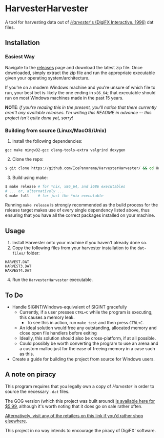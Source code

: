 # HarvesterHarvester
A tool for harvesting data out of [_Harvester_'s (DigiFX Interactive, 1996)](https://en.wikipedia.org/wiki/Harvester_(video_game)) dat files.

## Installation
### Easiest Way
Navigate to the [releases](https://github.com/IcePanorama/HarvesterHarvester/releases) page and download the latest zip file. Once downloaded, simply extract the zip file and run the appropriate executable given your operating system/architecture.

If you're on a modern Windows machine and you're unsure of which file to run, your best bet is likely the one ending in `x86_64`; that executable should run on most Windows machines made in the past 15 years.

**NOTE**: _if you're reading this in the present, you'll notice that there currently aren't any available releases. I'm writing this README in advance -- this project isn't quite done yet, sorry!_

### Building from source (Linux/MacOS/Unix)
1) Install the following dependencies:
```
gcc make mingw32-gcc clang-tools-extra valgrind doxygen
```
2) Clone the repo:
```bash
$ git clone https://github.com/IcePanorama/HarvesterHarvester/ && cd HarvesterHarvester
```
3) Build using make:
```bash
$ make release # for *nix, x86_64, and i686 executables
# ... or, alternatively ...
$ make full    # for just the *nix executable
```
Running `make release` is strongly recommended as the build process for the release target makes use of every single dependency listed above, thus ensuring that you have all the correct packages installed on your machine.

## Usage
1) Install Harvester onto your machine if you haven't already done so.
2) Copy the following files from your harvester installation to the `dat-files/` folder:
```
HARVEST.DAT
HARVEST3.DAT
HARVEST4.DAT
```
4) Run the `HarvesterHarvester` executable.

## To Do
+ Handle SIGINT/Windows-equivalent of SIGINT gracefully
    + Currently, if a user presses `CTRL+C` while the program is executing, this causes a memory leak.
        + To see this in action, run `make test` and then press `CTRL+C`.
    + An ideal solution would free any outstanding, allocated memory and close open file handlers before exiting
    + Ideally, this solution should also be cross-platform, if at all possible.
    + Could possibly be worth converting the program to use an arena and a custom malloc just for the ease of freeing memory in a case such as this.
+ Create a guide for building the project from source for Windows users. 

## A note on piracy

This program requires that you legally own a copy of _Harvester_ in order to source the necessary `.dat` files. 

The GOG version (which this project was built around) [is available here for $5.99](https://www.gog.com/en/game/harvester), although it's worth noting that it does go on sale rather often.

[Alternatively, visit any of the retailers on this link if you'd rather shop elsewhere](https://isthereanydeal.com/game/harvester/info/).

This project in no way intends to encourage the piracy of DigiFX' software.
